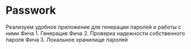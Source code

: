 # Passwork
Реализуем удобное приложение для генерации паролей и работы с ними
Фича 1. Генерация
Фича 2. Проверка надежности собственного пароля
Фича 3. Локальное хранилище паролей